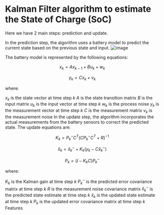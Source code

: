 # Kalman Filter algorithm to estimate the State of Charge (SoC) 

Here we have 2 main steps: prediction and update. 

In the prediction step, the algorithm uses a battery model to predict the current state based on the previous state and input. 
![image](https://github.com/Fireman9/SKteam_KLfilter/assets/78854637/ea9b5da5-1f6e-4654-b6c2-5d8c4edc2ea2)


The battery model is represented by the following equations:

$$
x_k = Ax_{k-1} + Bu_k + w_k
$$

$$
y_k = Cx_k + v_k
$$

where:

$x_k$ is the state vector at time step $k$
$A$ is the state transition matrix
$B$ is the input matrix
$u_k$ is the input vector at time step $k$
$w_k$ is the process noise
$y_k$ is the measurement vector at time step $k$
$C$ is the measurement matrix
$v_k$ is the measurement noise
In the update step, the algorithm incorporates the actual measurements from the battery sensors to correct the predicted state. The update equations are:

$$
K_k = P_k^-C^T(CP_k^-C^T + R)^{-1}
$$

$$
\hat{x}_k = \hat{x}_k^- + K_k(y_k - C\hat{x}_k^-)
$$

$$
P_k = (I - K_kC)P_k^-
$$

where:

$K_k$ is the Kalman gain at time step $k$
$P_k^-$ is the predicted error covariance matrix at time step $k$
$R$ is the measurement noise covariance matrix
$\hat{x}_k^-$ is the predicted state estimate at time step $k$
$\hat{x}_k$ is the updated state estimate at time step $k$
$P_k$ is the updated error covariance matrix at time step $k$
Features
